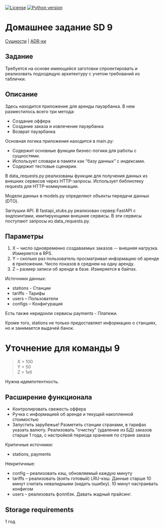 [![License](https://img.shields.io/badge/license-BSD--3--Clause-blue.svg)](https://github.com/o1eg0/hse-sd-hw1-var2/blob/main/LICENSE)
[![Python version](https://img.shields.io/badge/Python-3.13-blue)](https://www.python.org/downloads/)


# Домашнее задание SD 9

<a href="./docs/entities.md">Сущности</a> | <a href="./docs/architecture">ADR-ки</a>

## Задание

Требуется на основе имеющейся заготовки спроектировать и реализовать подходящую архитектуру с учетом требований из таблички.

## Описание

Здесь находится приложение для аренды пауэрбанка.
В нем разместилось всего три метода:
- Создание оффера
- Создание заказа и извлечение пауэрбанка
- Возврат пауэрбанка

Основная логика приложения находится в main.py:
- Содержит основные функции бизнес-логики для работы с сущностями.
- Использует словари в памяти как “базу данных” с индексами.
- Содержит тестовые сценарии.

В data_requests.py реализованы функции для получения данных из внешних сервисов через HTTP-запросы. Использует библиотеку requests для HTTP-коммуникации.

Модели данных в models.py определяют объекты передачи данных (DTO).

Заглушки API. В fastapi_stubs.py реализован сервер FastAPI с эндпоинтами, имитирующими внешние сервисы. В эти сервисы поступают запросы из data_requests.py.

## Параметры

1. X – число одновременно создаваемых заказов -- внешняя нагрузка. Измеряется в RPS.
2. Y – сколько раз пользователь просматривал информацию об аренде в приложении. Число показов в среднем на одну аренду.
3. Z – размер записи об аренде в базе. Измеряется в байтах.

Источники данных:
- stations - Станции
- tariffs - Тарифы
- users – Пользователи
- configs – Конфигурация

Есть также неридонли сервисы payments - Платежи.

Кроме того, stations не только предоставляет информацию о станциях, но и занимается выдачей банок.


# Уточнение для команды 9

> X = 100 \
> Y = 50 \
> Z = 1кб

Нужна идемпотентность.

## Расширение функционала

- Контролировать свежесть оффера
- Ручка с информацией об аренде и текущей накопленной стоимостью
- Запустить зарубежье! Разметить станции странами, в тарифах указать валюту. Реализовать "очистку" (удаление из БД) заказов старше 1 года, с настройкой периода хранения по стране заказа

Критичные источники:
- stations, payments

Некритичные:
- config – реализовать кэш, обновляемый каждую минуту
- tariffs – реализовать (взять готовый) LRU-кэш. Данные старше 10 минут считать невалидными (кидать ошибку). 10 минут настраивать конфигом
- users – реализовать фоллбэк. Давать жадный прайсинг.

## Storage requirements

1 год

